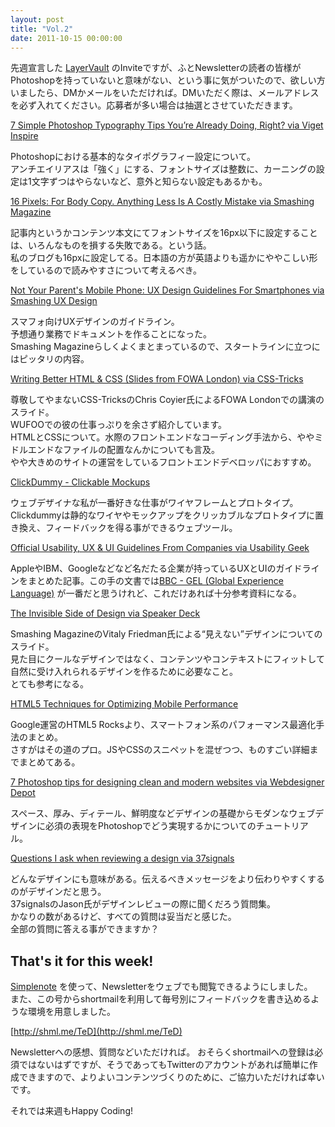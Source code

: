 ```yaml
---
layout: post
title: "Vol.2"
date: 2011-10-15 00:00:00
---
```


先週宣言した [LayerVault](https://layervault.com/) のInviteですが、ふとNewsletterの読者の皆様がPhotoshopを持っていないと意味がない、という事に気がついたので、欲しい方いましたら、DMかメールをいただければ。DMいただく際は、メールアドレスを必ず入れてください。応募者が多い場合は抽選とさせていただきます。

[7 Simple Photoshop Typography Tips You’re Already Doing, Right? via Viget Inspire](http://www.viget.com/inspire/7-simple-photoshop-typography-tips-youre-already-doing-right/)

Photoshopにおける基本的なタイポグラフィー設定について。  
アンチエイリアスは「強く」にする、フォントサイズは整数に、カーニングの設定は1文字ずつはやらないなど、意外と知らない設定もあるかも。

[16 Pixels: For Body Copy. Anything Less Is A Costly Mistake via Smashing Magazine](http://www.smashingmagazine.com/2011/10/07/16-pixels-body-copy-anything-less-costly-mistake/)

記事内というかコンテンツ本文にてフォントサイズを16px以下に設定することは、いろんなものを損する失敗である。という話。  
私のブログも16pxに設定してる。日本語の方が英語よりも遥かにややこしい形をしているので読みやすさについて考えるべき。

[Not Your Parent's Mobile Phone: UX Design Guidelines For Smartphones via Smashing UX Design](http://uxdesign.smashingmagazine.com/2011/10/06/not-your-parents-mobile-phone-ux-design-guidelines-smartphones/)

スマフォ向けUXデザインのガイドライン。  
予想通り業務でドキュメントを作ることになった。    
Smashing Magazineらしくよくまとまっているので、スタートラインに立つにはピッタリの内容。

[Writing Better HTML & CSS (Slides from FOWA London) via CSS-Tricks](http://css-tricks.com/14492-writing-better-html-css-slides-from-fowa-london/)

尊敬してやまないCSS-TricksのChris Coyier氏によるFOWA Londonでの講演のスライド。  
WUFOOでの彼の仕事っぷりを余さず紹介しています。  
HTMLとCSSについて。水際のフロントエンドなコーディング手法から、ややミドルエンドなファイルの配置なんかについても言及。  
やや大きめのサイトの運営をしているフロントエンドデベロッパにおすすめ。

[ClickDummy - Clickable Mockups](https://clickdummy.com/)

ウェブデザイナな私が一番好きな仕事がワイヤフレームとプロトタイプ。  
Clickdummyは静的なワイヤやモックアップをクリッカブルなプロトタイプに置き換え、フィードバックを得る事ができるウェブツール。

[Official Usability, UX & UI Guidelines From Companies via Usability Geek](http://usabilitygeek.com/official-usability-user-experience-user-interface-guidelines-from-companies/)

AppleやIBM、Googleなどなど名だたる企業が持っているUXとUIのガイドラインをまとめた記事。この手の文書では[BBC - GEL (Global Experience Language)](http://www.bbc.co.uk/guidelines/gel/) が一番だと思うけれど、これだけあれば十分参考資料になる。

[The Invisible Side of Design via Speaker Deck](http://speakerdeck.com/u/smashingmag/p/the-invisible-side-of-design)

Smashing MagazineのVitaly Friedman氏による“見えない”デザインについてのスライド。  
見た目にクールなデザインではなく、コンテンツやコンテキストにフィットして自然に受け入れられるデザインを作るために必要なこと。  
とても参考になる。

[HTML5 Techniques for Optimizing Mobile Performance](http://www.html5rocks.com/en/mobile/optimization-and-performance.html)

Google運営のHTML5 Rocksより、スマートフォン系のパフォーマンス最適化手法のまとめ。  
さすがはその道のプロ。JSやCSSのスニペットを混ぜつつ、ものすごい詳細までまとめてある。

[7 Photoshop tips for designing clean and modern websites via Webdesigner Depot](http://www.webdesignerdepot.com/2011/10/7-photoshop-tips-for-designing-clean-and-modern-websites/)

スペース、厚み、ディテール、鮮明度などデザインの基礎からモダンなウェブデザインに必須の表現をPhotoshopでどう実現するかについてのチュートリアル。  

[Questions I ask when reviewing a design via 37signals](http://37signals.com/svn/posts/3024-questions-i-ask-when-reviewing-a-design)

どんなデザインにも意味がある。伝えるべきメッセージをより伝わりやすくするのがデザインだと思う。  
37signalsのJason氏がデザインレビューの際に聞くだろう質問集。  
かなりの数があるけど、すべての質問は妥当だと感じた。  
全部の質問に答える事ができますか？

## That's it for this week!

[Simplenote](http://simplenoteapp.com/) を使って、Newsletterをウェブでも閲覧できるようにしました。  
また、この号からshortmailを利用して毎号別にフィードバックを書き込めるような環境を用意しました。   

[http://shml.me/TeD](http://shml.me/TeD)

Newsletterへの感想、質問などいただければ。
おそらくshortmailへの登録は必須ではないはずですが、そうであってもTwitterのアカウントがあれば簡単に作成できますので、よりよいコンテンツづくりのために、ご協力いただければ幸いです。

それでは来週もHappy Coding!
